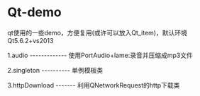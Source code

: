# Qt-demo
qt使用的一些demo，方便复用(或许可以放入Qt_item)，默认环境 Qt5.6.2+vs2013

1.audio  -------------  使用PortAudio+lame:录音并压缩成mp3文件

2.singleton ----------  单例模板类

3.httpDownload -------  利用QNetworkRequest的http下载类
